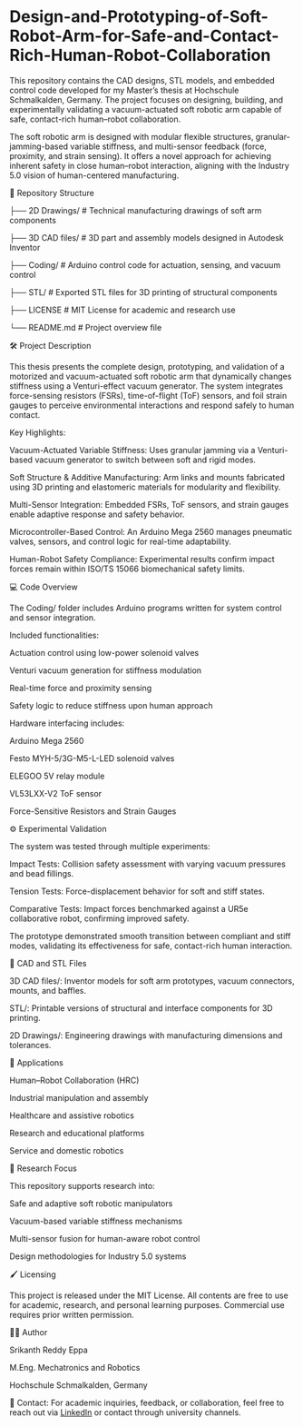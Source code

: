 # Design-and-Prototyping-of-Soft-Robot-Arm-for-Safe-and-Contact-Rich-Human-Robot-Collaboration
This repository contains the CAD designs, STL models, and embedded control code developed for my Master’s thesis at Hochschule Schmalkalden, Germany.
The project focuses on designing, building, and experimentally validating a vacuum-actuated soft robotic arm capable of safe, contact-rich human–robot collaboration.

The soft robotic arm is designed with modular flexible structures, granular-jamming-based variable stiffness, and multi-sensor feedback (force, proximity, and strain sensing). It offers a novel approach for achieving inherent safety in close human–robot interaction, aligning with the Industry 5.0 vision of human-centered manufacturing.

📁 Repository Structure

├── 2D Drawings/           # Technical manufacturing drawings of soft arm components

├── 3D CAD files/          # 3D part and assembly models designed in Autodesk Inventor

├── Coding/                # Arduino control code for actuation, sensing, and vacuum control

├── STL/                   # Exported STL files for 3D printing of structural components

├── LICENSE                # MIT License for academic and research use

└── README.md              # Project overview file

🛠️ Project Description

This thesis presents the complete design, prototyping, and validation of a motorized and vacuum-actuated soft robotic arm that dynamically changes stiffness using a Venturi-effect vacuum generator.
The system integrates force-sensing resistors (FSRs), time-of-flight (ToF) sensors, and foil strain gauges to perceive environmental interactions and respond safely to human contact.

Key Highlights:

Vacuum-Actuated Variable Stiffness:
Uses granular jamming via a Venturi-based vacuum generator to switch between soft and rigid modes.

Soft Structure & Additive Manufacturing:
Arm links and mounts fabricated using 3D printing and elastomeric materials for modularity and flexibility.

Multi-Sensor Integration:
Embedded FSRs, ToF sensors, and strain gauges enable adaptive response and safety behavior.

Microcontroller-Based Control:
An Arduino Mega 2560 manages pneumatic valves, sensors, and control logic for real-time adaptability.

Human-Robot Safety Compliance:
Experimental results confirm impact forces remain within ISO/TS 15066 biomechanical safety limits.

💻 Code Overview

The Coding/ folder includes Arduino programs written for system control and sensor integration.

Included functionalities:

Actuation control using low-power solenoid valves

Venturi vacuum generation for stiffness modulation

Real-time force and proximity sensing

Safety logic to reduce stiffness upon human approach

Hardware interfacing includes:

Arduino Mega 2560

Festo MYH-5/3G-M5-L-LED solenoid valves

ELEGOO 5V relay module

VL53LXX-V2 ToF sensor

Force-Sensitive Resistors and Strain Gauges

⚙️ Experimental Validation

The system was tested through multiple experiments:

Impact Tests: Collision safety assessment with varying vacuum pressures and bead fillings.

Tension Tests: Force-displacement behavior for soft and stiff states.

Comparative Tests: Impact forces benchmarked against a UR5e collaborative robot, confirming improved safety.

The prototype demonstrated smooth transition between compliant and stiff modes, validating its effectiveness for safe, contact-rich human interaction.

🧩 CAD and STL Files

3D CAD files/: Inventor models for soft arm prototypes, vacuum connectors, mounts, and baffles.

STL/: Printable versions of structural and interface components for 3D printing.

2D Drawings/: Engineering drawings with manufacturing dimensions and tolerances.

🔬 Applications

Human–Robot Collaboration (HRC)

Industrial manipulation and assembly

Healthcare and assistive robotics

Research and educational platforms

Service and domestic robotics

🧠 Research Focus

This repository supports research into:

Safe and adaptive soft robotic manipulators

Vacuum-based variable stiffness mechanisms

Multi-sensor fusion for human-aware robot control

Design methodologies for Industry 5.0 systems

🖌️ Licensing

This project is released under the MIT License.
All contents are free to use for academic, research, and personal learning purposes.
Commercial use requires prior written permission.

👨‍🎓 Author

Srikanth Reddy Eppa

M.Eng. Mechatronics and Robotics

Hochschule Schmalkalden, Germany

📧 Contact: For academic inquiries, feedback, or collaboration, feel free to reach out via [LinkedIn](https://www.linkedin.com/in/srikanth-reddy-eppa/) or contact through university channels.
